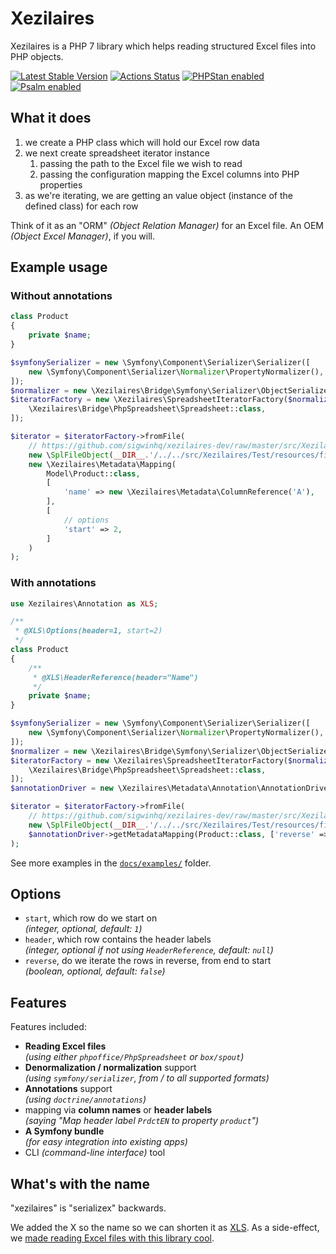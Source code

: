 # Xezilaires

Xezilaires is a PHP 7 library which helps reading structured Excel files
into PHP objects.

[![Latest Stable Version](https://poser.pugx.org/sigwin/xezilaires/v/stable.png)](https://packagist.org/packages/sigwin/xezilaires)
[![Actions Status](https://github.com/sigwinhq/xezilaires-dev/workflows/Build/badge.svg)](https://github.com/sigwinhq/xezilaires-dev/actions)
[![PHPStan enabled](https://img.shields.io/badge/PHPStan-enabled-brightgreen.svg?style=flat)](https://github.com/phpstan/phpstan)
[![Psalm enabled](https://img.shields.io/badge/Psalm-enabled-brightgreen.svg?style=flat)](https://github.com/vimeo/psalm)

## What it does

1. we create a PHP class which will hold our Excel row data
2. we next create spreadsheet iterator instance
    1. passing the path to the Excel file we wish to read
    2. passing the configuration mapping the Excel columns into PHP properties
3. as we're iterating, we are getting an value object (instance of the defined class)
   for each row

Think of it as an "ORM" *(Object Relation Manager)* for an Excel file.
An OEM *(Object Excel Manager)*, if you will.

## Example usage

### Without annotations

```php
class Product
{
    private $name;
}

$symfonySerializer = new \Symfony\Component\Serializer\Serializer([
    new \Symfony\Component\Serializer\Normalizer\PropertyNormalizer(),
]);
$normalizer = new \Xezilaires\Bridge\Symfony\Serializer\ObjectSerializer($symfonySerializer);
$iteratorFactory = new \Xezilaires\SpreadsheetIteratorFactory($normalizer, [
    \Xezilaires\Bridge\PhpSpreadsheet\Spreadsheet::class,
]);

$iterator = $iteratorFactory->fromFile(
    // https://github.com/sigwinhq/xezilaires-dev/raw/master/src/Xezilaires/Test/resources/fixtures/products.xlsx
    new \SplFileObject(__DIR__.'/../../src/Xezilaires/Test/resources/fixtures/products.xlsx'),
    new \Xezilaires\Metadata\Mapping(
        Model\Product::class,
        [
            'name' => new \Xezilaires\Metadata\ColumnReference('A'),
        ],
        [
            // options
            'start' => 2,
        ]
    )
);
```

### With annotations

```php
use Xezilaires\Annotation as XLS;

/**
 * @XLS\Options(header=1, start=2)
 */
class Product
{
    /**
     * @XLS\HeaderReference(header="Name")
     */
    private $name;
}

$symfonySerializer = new \Symfony\Component\Serializer\Serializer([
    new \Symfony\Component\Serializer\Normalizer\PropertyNormalizer(),
]);
$normalizer = new \Xezilaires\Bridge\Symfony\Serializer\ObjectSerializer($symfonySerializer);
$iteratorFactory = new \Xezilaires\SpreadsheetIteratorFactory($normalizer, [
    \Xezilaires\Bridge\PhpSpreadsheet\Spreadsheet::class,
]);
$annotationDriver = new \Xezilaires\Metadata\Annotation\AnnotationDriver();

$iterator = $iteratorFactory->fromFile(
    // https://github.com/sigwinhq/xezilaires-dev/raw/master/src/Xezilaires/Test/resources/fixtures/products.xlsx
    new \SplFileObject(__DIR__.'/../../src/Xezilaires/Test/resources/fixtures/products.xlsx'),
    $annotationDriver->getMetadataMapping(Product::class, ['reverse' => true])
);
```

See more examples in the [`docs/examples/`](./docs/examples/) folder.

## Options

- `start`, which row do we start on  
  *(integer, optional, default: `1`)*
- `header`, which row contains the header labels  
  *(integer, optional if not using `HeaderReference`, default: `null`)*
- `reverse`, do we iterate the rows in reverse, from end to start  
  *(boolean, optional, default: `false`)*

## Features

Features included:

- **Reading Excel files**  
*(using either `phpoffice/PhpSpreadsheet` or `box/spout`)*
- **Denormalization / normalization** support  
*(using `symfony/serializer`, from / to all supported formats)*
- **Annotations** support  
*(using `doctrine/annotations`)*
- mapping via **column names** or **header labels**  
*(saying "Map header label `PrdctEN` to property `product`")*
- **A Symfony bundle**  
*(for easy integration into existing apps)*
- CLI *(command-line interface)* tool

## What's with the name

"xezilaires" is "serializex" backwards.

We added the X so the name so we can shorten it as [XLS](https://fileinfo.com/extension/xls).
As a side-effect, we [made reading Excel files with this library cool](https://tvtropes.org/pmwiki/pmwiki.php/Main/XMakesAnythingCool).
